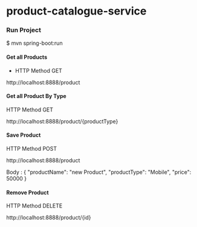 # product-catalogue-service

### Run Project

$ mvn spring-boot:run

#### Get all Products

- HTTP Method GET

 http://localhost:8888/product 

#### Get all Product By Type

HTTP Method GET

http://localhost:8888/product/{productType}

#### Save Product

HTTP Method POST

http://localhost:8888/product 

Body : { 
               "productName": "new Product",
               "productType": "Mobile",
               "price": 50000
           }
    
#### Remove Product 

HTTP Method DELETE

http://localhost:8888/product/{id}
        
  
